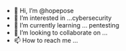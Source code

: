 - 👋 Hi, I’m @hopepose
- 👀 I’m interested in ...cybersecurity
- 🌱 I’m currently learning ... pentesting 
- 💞️ I’m looking to collaborate on ... 
- 📫 How to reach me ...

<!---
Samoateine1/Samoateine1 is a ✨ special ✨ repository because its `README.md` (this file) appears on your GitHub profile.
You can click the Preview link to take a look at your changes.
--->
